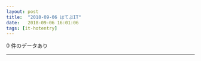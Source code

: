 ```yaml
---
layout: post
title:  "2018-09-06 はてぶIT"
date:   2018-09-06 16:01:06
tags: [it-hotentry]
---
```

0 件のデータあり

<hr>
